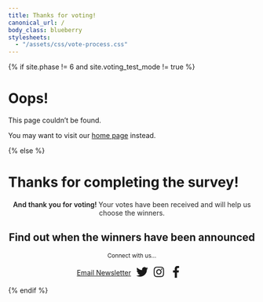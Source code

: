 ```yaml
---
title: Thanks for voting!
canonical_url: /
body_class: blueberry
stylesheets:
  - "/assets/css/vote-process.css"
---
```


{% if site.phase != 6 and site.voting_test_mode != true %}

# Oops!

<div class="introduction" markdown="1">
This page couldn’t be found.

You may want to visit our [home page](/) instead.
</div>

{% else %}

<div class="introduction" markdown="1">

<h1>Thanks for completing the survey!</h1>

<h2 style="max-width: none; text-align: center; font-size: inherit; color: var(--primary-color); font-weight: 600;">And thank you for voting! <span style="font-weight: normal; color: rgb(41, 41, 41); /* @midnight */">Your votes have been received and will help us choose the winners.</span></h2>

<!--
<small>The winners will be announced on <strong>June 4, 2019</strong>.</small>
-->

<div style="max-width: none; text-align: center;" markdown="1" class="news">

<h2 style="max-width: none; text-align: center;">Find out when the winners have been announced</h2>

<small>Connect with us…</small>

<ul class="action">
  <li>
    <a href="{{ site.mailing_list_url }}" target="_blank" rel="noopener">Email Newsletter</a>
  </li>
  <li>
    <a href="https://twitter.com/LA2050" target="_blank" rel="noopener">
      <svg width="24" height="24" xmlns="http://www.w3.org/2000/svg" viewBox="0 0 512 512">
        <title>Twitter</title>
        <switch>
          <path fill="currentColor" d="M459.37 151.716c.325 4.548.325 9.097.325 13.645 0 138.72-105.583 298.558-298.558 298.558-59.452 0-114.68-17.219-161.137-47.106 8.447.974 16.568 1.299 25.34 1.299 49.055 0 94.213-16.568 130.274-44.832-46.132-.975-84.792-31.188-98.112-72.772 6.498.974 12.995 1.624 19.818 1.624 9.421 0 18.843-1.3 27.614-3.573-48.081-9.747-84.143-51.98-84.143-102.985v-1.299c13.969 7.797 30.214 12.67 47.431 13.319-28.264-18.843-46.781-51.005-46.781-87.391 0-19.492 5.197-37.36 14.294-52.954 51.655 63.675 129.3 105.258 216.365 109.807-1.624-7.797-2.599-15.918-2.599-24.04 0-57.828 46.782-104.934 104.934-104.934 30.213 0 57.502 12.67 76.67 33.137 23.715-4.548 46.456-13.32 66.599-25.34-7.798 24.366-24.366 44.833-46.132 57.827 21.117-2.273 41.584-8.122 60.426-16.243-14.292 20.791-32.161 39.308-52.628 54.253z" class=""></path>
          <foreignObject>Twitter</foreignObject>
        </switch>
      </svg>
    </a>
  </li>
  <li>
    <a href="https://instagram.com/la2050" target="_blank" rel="noopener">
      <svg width="24" height="24" xmlns="http://www.w3.org/2000/svg" viewBox="0 0 448 512">
        <title>Instagram</title>
        <switch>
          <path fill="currentColor" d="M224.1 141c-63.6 0-114.9 51.3-114.9 114.9s51.3 114.9 114.9 114.9S339 319.5 339 255.9 287.7 141 224.1 141zm0 189.6c-41.1 0-74.7-33.5-74.7-74.7s33.5-74.7 74.7-74.7 74.7 33.5 74.7 74.7-33.6 74.7-74.7 74.7zm146.4-194.3c0 14.9-12 26.8-26.8 26.8-14.9 0-26.8-12-26.8-26.8s12-26.8 26.8-26.8 26.8 12 26.8 26.8zm76.1 27.2c-1.7-35.9-9.9-67.7-36.2-93.9-26.2-26.2-58-34.4-93.9-36.2-37-2.1-147.9-2.1-184.9 0-35.8 1.7-67.6 9.9-93.9 36.1s-34.4 58-36.2 93.9c-2.1 37-2.1 147.9 0 184.9 1.7 35.9 9.9 67.7 36.2 93.9s58 34.4 93.9 36.2c37 2.1 147.9 2.1 184.9 0 35.9-1.7 67.7-9.9 93.9-36.2 26.2-26.2 34.4-58 36.2-93.9 2.1-37 2.1-147.8 0-184.8zM398.8 388c-7.8 19.6-22.9 34.7-42.6 42.6-29.5 11.7-99.5 9-132.1 9s-102.7 2.6-132.1-9c-19.6-7.8-34.7-22.9-42.6-42.6-11.7-29.5-9-99.5-9-132.1s-2.6-102.7 9-132.1c7.8-19.6 22.9-34.7 42.6-42.6 29.5-11.7 99.5-9 132.1-9s102.7-2.6 132.1 9c19.6 7.8 34.7 22.9 42.6 42.6 11.7 29.5 9 99.5 9 132.1s2.7 102.7-9 132.1z" class=""></path>
          <foreignObject>Instagram</foreignObject>
        </switch>
      </svg>
    </a>
  </li>
  <li>
    <a href="https://www.facebook.com/LA2050" target="_blank" rel="noopener">
      <svg width="24" height="24" xmlns="http://www.w3.org/2000/svg" viewBox="0 0 264 512">
        <title>Facebook</title>
        <switch>
          <path fill="currentColor" d="M76.7 512V283H0v-91h76.7v-71.7C76.7 42.4 124.3 0 193.8 0c33.3 0 61.9 2.5 70.2 3.6V85h-48.2c-37.8 0-45.1 18-45.1 44.3V192H256l-11.7 91h-73.6v229" class=""></path>
          <foreignObject>Facebook</foreignObject>
        </switch>
      </svg>
    </a>
  </li>
</ul>

</div>

</div>

<!--
<p class="action"><a href="{{ site.mailing_list_url }}">Join our mailing list</a></p>
-->

<style>
.news p,
.news ul {
  max-width: none;
  text-align: center;
  display: flex;
  flex-wrap: wrap;
  align-content: center;
  justify-content: center;
  align-items: center;
}
.news li {
  margin-left: 0.75em;
  margin-right: 0.75em;
}
.news ul,
.news li {
  list-style: none;
  margin-left: 0;
  padding-left: 0;
}
.promotion {
	display: none;
}
</style>

{% endif %}

